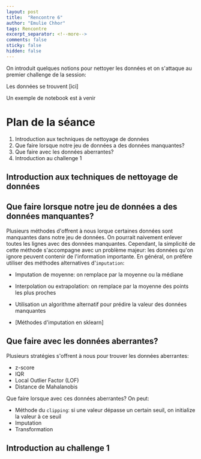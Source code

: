 ```yaml
---
layout: post
title:  "Rencontre 6"
author: "Emulie Chhor"
tags: Rencontre
excerpt_separator: <!--more-->
comments: false
sticky: false
hidden: false
---
```


On introduit quelques notions pour nettoyer les données et on s'attaque au
premier challenge de la session: 
<!--more-->

Les données se trouvent [ici]

Un exemple de notebook est à venir

# Plan de la séance

1. Introduction aux techniques de nettoyage de données
2. Que faire lorsque notre jeu de données a des données manquantes?
3. Que faire avec les données aberrantes?
4. Introduction au challenge 1

## Introduction aux techniques de nettoyage de données



## Que faire lorsque notre jeu de données a des données manquantes?

Plusieurs méthodes d'offrent à nous lorque certaines données sont manquantes
dans notre jeu de données. On pourrait naivement enlever toutes les lignes 
avec des données manquantes. Cependant, la simplicité de cette méthode 
s'accompagne avec un problème majeur: les données qu'on ignore peuvent contenir
de l'information importante. En général, on préfère utiliser des méthodes
alternatives d'`imputation`:
- Imputation de moyenne: on remplace par la moyenne ou la médiane
- Interpolation ou extrapolation: on remplace par la moyenne des points les plus proches
- Utilisation un algorithme alternatif pour prédire la valeur des données manquantes


- [Méthodes d'imputation en sklearn]


## Que faire avec les données aberrantes?

Plusieurs stratégies s'offrent à nous pour trouver les données aberrantes:
- z-score
- IQR
- Local Outlier Factor (LOF)
- Distance de Mahalanobis 

Que faire lorsque avec ces données aberrantes? On peut:
- Méthode du `clipping`: si une valeur dépasse un certain seuil, on initialize 
  la valeur à ce seuil
- Imputation
- Transformation


## Introduction au challenge 1



